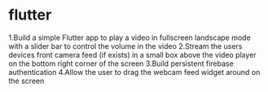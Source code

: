 # flutter
1.Build a simple Flutter app to play a video in fullscreen landscape mode with a slider bar to control the volume in the video
2.Stream the users devices front camera feed (if exists) in a small box above the video player on the bottom right corner of the screen
3.Build persistent firebase authentication
4.Allow the user to drag the webcam feed widget around on the screen
